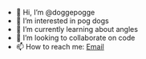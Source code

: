 - 👋 Hi, I’m @doggepogge
- 👀 I’m interested in pog dogs
- 🌱 I’m currently learning about angles
- 💞️ I’m looking to collaborate on code
- 📫 How to reach me: [Email](lees83596@gmail.com)
